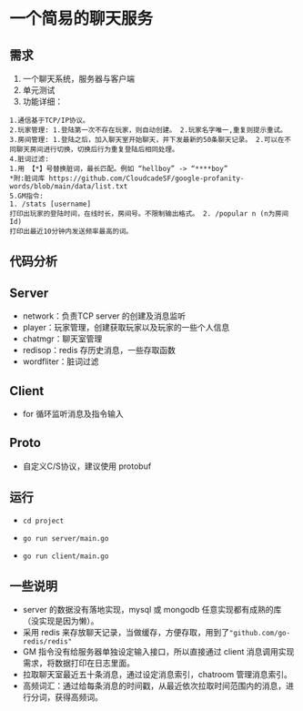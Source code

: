 # 一个简易的聊天服务

## 需求

1. 一个聊天系统，服务器与客户端
2. 单元测试
3. 功能详细：

```
1.通信基于TCP/IP协议。
2.玩家管理: 1.登陆第一次不存在玩家，则自动创建。 2.玩家名字唯一,重复则提示重试。
3.房间管理: 1.登陆之后，加入聊天室开始聊天，并下发最新的50条聊天记录。 2.可以在不同聊天房间进行切换，切换后行为重复登陆后相同处理。
4.脏词过滤:
1.用 【*】号替换脏词，最长匹配。例如 “hellboy” -> “****boy”
*附:脏词库 https://github.com/CloudcadeSF/google-profanity-words/blob/main/data/list.txt
5.GM指令:
1. /stats [username]
打印出玩家的登陆时间，在线时长，房间号。不限制输出格式。 2. /popular n (n为房间Id)
打印出最近10分钟内发送频率最高的词。
```

## 代码分析

## Server

- network：负责TCP server 的创建及消息监听
- player：玩家管理，创建获取玩家以及玩家的一些个人信息
- chatmgr：聊天室管理
- redisop：redis 存历史消息，一些存取函数
- wordfliter：脏词过滤

## Client

- for 循环监听消息及指令输入

## Proto

- 自定义C/S协议，建议使用 protobuf

## 运行

- ```
  cd project
  ```

- ```
  go run server/main.go
  ```

- ```
  go run client/main.go
  ```

## 一些说明

- server 的数据没有落地实现，mysql 或 mongodb 任意实现都有成熟的库（没实现是因为懒）。
- 采用 redis 来存放聊天记录，当做缓存，方便存取，用到了`"github.com/go-redis/redis"`
- GM 指令没有给服务器单独设定输入接口，所以直接通过 client 消息调用实现需求，将数据打印在日志里面。
- 拉取聊天室最近五十条消息，通过设定消息索引，chatroom 管理消息索引。
- 高频词汇：通过给每条消息的时间戳，从最近依次拉取时间范围内的消息，进行分词，获得高频词。